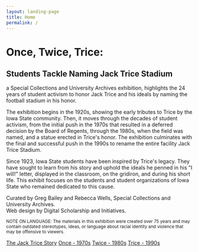 ```yaml
---
layout: landing-page
title: Home
permalink: /
---
```


# Once, Twice, Trice:

## Students Tackle Naming Jack Trice Stadium

a Special Collections and University Archives exhibition, highlights the 24 years of student activism to honor Jack Trice and his ideals by naming the football stadium in his honor.

The exhibition begins in the 1920s, showing the early tributes to Trice by the Iowa State community. Then, it moves through the decades of student activism, from the initial push in the 1970s that resulted in a deferred decision by the Board of Regents, through the 1980s, when the field was named, and a statue erected in Trice's honor. The exhibition culminates with the final and successful push in the 1990s to rename the entire facility Jack Trice Stadium.

Since 1923, Iowa State students have been inspired by Trice's legacy. They have sought to learn from his story and uphold the ideals he penned in his "I will!" letter, displayed in the classroom, on the gridiron, and during his short life. This exhibit focuses on the students and student organizations of Iowa State who remained dedicated to this cause.

Curated by Greg Bailey and Rebecca Wells, Special Collections and University Archives.  
Web design by Digital Scholarship and Initiatives.

<small>NOTE ON LANGUAGE: The materials in this exhibition were created over 75 years and may contain outdated stereotypes, ideas, or language about racial identity and violence that may be offensive to viewers.</small>

<div class="text-center pt-4">
    <div class="btn-group flex-wrap" role="group" aria-label="Basic example">
        <a role="button" class="btn btn-outline-light btn-lg px-5 nav-buttons" href="{{ '/thejacktricestory.html' | relative_url }}">The Jack Trice Story</a>
        <a role="button" class="btn btn-outline-light btn-lg px-5 nav-buttons" href="{{ '/once.html' | relative_url }}">Once - 1970s</a>
        <a role="button" class="btn btn-outline-light btn-lg px-5 nav-buttons" href="{{ '/twice.html' | relative_url }}">Twice - 1980s</a>
        <a role="button" class="btn btn-outline-light btn-lg px-5 nav-buttons" href="{{ '/trice.html' | relative_url }}">Trice - 1990s</a>
    </div>
</div>
